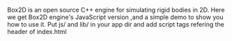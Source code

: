 Box2D is an open source C++ engine for simulating rigid bodies in 2D.
Here we get Box2D engine's JavaScript version ,and a simple demo to show you how to use it.
Put js/ and lib/ in your app dir and add script tags refering the header of index.html

